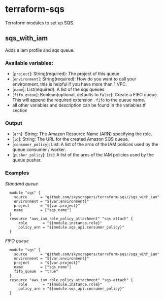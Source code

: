 # terraform-sqs

Terraform modules to set up SQS.

## sqs_with_iam

Adds a iam profile and sqs queue.

### Available variables:

* [`project`]: String(required): The project of this queue
* [`environment`]: String(required): How do you want to call your environment, this is helpful if you have more than 1 VPC.
* [`name`]: List(required): A list of the sqs queues
* [`fifo_queue`]: Boolean(optional, defaults to `false`): Create a FIFO queue.
  This will append the required extension `.fifo` to the queue name.
* all other variables and description can be found in the variables.tf section

### Output

* [`arn`]: String: The Amazon Resource Name (ARN) specifying the role.
* [`id`]: String: The URL for the created Amazon SQS queue.
* [`consumer_policy`]: List: A list of the arns of the IAM policies used by the queue consumer / worker.
* [`pusher_policy`]: List: A list of the arns of the IAM policies used by the queue pusher.

### Examples

*Standard queue*

```hcl
  module "sqs" {
    source      = "github.com/skyscrapers/terraform-sqs//sqs_with_iam"
    environment = "${var.environment}"
    project     = "${var.project}"
    name        = ["sqs_name"]
  }
  resource "aws_iam_role_policy_attachment" "sqs-attach" {
      role       = "${module.instance.role}"
      policy_arn = "${module.sqs_api.consumer_policy}"
  }
```

*FIFO queue*

```hcl
  module "sqs" {
    source      = "github.com/skyscrapers/terraform-sqs//sqs_with_iam"
    environment = "${var.environment}"
    project     = "${var.project}"
    name        = ["sqs_name"]
    fifo_queue  = "true"
  }
  resource "aws_iam_role_policy_attachment" "sqs-attach" {
      role       = "${module.instance.role}"
      policy_arn = "${module.sqs_api.consumer_policy}"
  }
```
